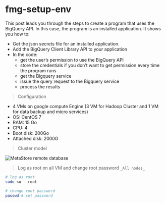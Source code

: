 # fmg-setup-env

This post leads you through the steps to create a program that uses the BigQuery API. In this case, the program is an installed application.
It shows you how to:
- Get the json secrets file for an installed application.
- Add the BigQuery Client Library API to your application 
- In the code:
    - get the user’s permission to use the BigQuery API
    - store the credentials if you don’t want to get permission every time the program runs
    - get the Bigquery service
    - issue the query request to the Bigquery service
    - process the results
    
> Configuration
- 4 VMs on google compute Engine (3 VM for Hadoop Cluster and 1 VM for data backup and micro services)
- OS: CentOS 7
- RAM: 15 Go
- CPU: 4
- Boot disk: 200Go
- Attached disk: 2000G

> Cluster model

![MetaStore remote database](https://github.com/gamboabdoulraoufou/hdp-1-host-config/blob/master/img/archi_v2.png)

  
> Log as root on all VM and change root password `_All nodes_`  
```sh 
# log as root
sudo su - root

# change root password
passwd # set password
``` 
